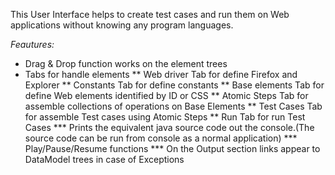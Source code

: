 This User Interface helps to create test cases and run them on Web applications without knowing any program languages.

*Feautures:*
* Drag & Drop function works on the element trees
* Tabs for handle elements
** Web driver Tab for define Firefox and Explorer
** Constants Tab for define constants
** Base elements Tab for define Web elements identified by ID or CSS
** Atomic Steps Tab for assemble collections of operations on Base Elements
** Test Cases Tab for assemble Test cases using Atomic Steps
** Run Tab for run Test Cases
*** Prints the equivalent java source code out the console.(The source code can be run from console as a normal application)
*** Play/Pause/Resume functions
*** On the Output section links appear to DataModel trees in case of Exceptions


